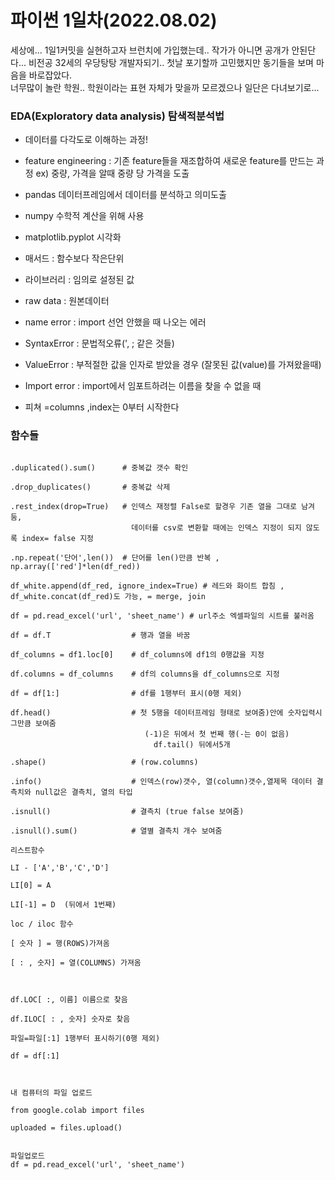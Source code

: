 # 파이썬 1일차(2022.08.02)
세상에... 1일1커밋을 실현하고자 브런치에 가입했는데.. 작가가 아니면 공개가 안된단다... 비전공 32세의 우당탕탕 개발자되기..
첫날 포기할까 고민했지만 동기들을 보며 마음을 바로잡았다.   
너무많이 놀란 학원.. 학원이라는 표현 자체가 맞을까 모르겠으나 일단은 다녀보기로...   
   
      
      

### EDA(Exploratory data analysis) 탐색적분석법
- 데이터를 다각도로 이해하는 과정!  

- feature engineering : 기존 feature들을 재조합하여 새로운 feature를 만드는 과정 ex) 중량, 가격을 알때 중량 당 가격을 도출

- pandas 데이터프레임에서 데이터를 분석하고 의미도출     

- numpy 수학적 계산을 위해 사용     

- matplotlib.pyplot 시각화       

- 매서드 : 함수보다 작은단위     

- 라이브러리 : 임의로 설정된 값    

- raw data  : 원본데이터   

- name error  : import 선언 안했을 때 나오는 에러     

- SyntaxError : 문법적오류(', ; 같은 것들)     

- ValueError  : 부적절한 값을 인자로 받았을 경우 (잘못된 값(value)를 가져왔을때)   

- Import error : import에서 임포트하려는 이름을 찾을 수 없을 때 

- 피쳐 =columns ,index는 0부터 시작한다    

### 함수들
```.duplicated()              # 중복값 확인(bool 형태 True or False로 표시됨)

.duplicated().sum()      # 중복값 갯수 확인

.drop_duplicates()       # 중복값 삭제 

.rest_index(drop=True)   # 인덱스 재정렬 False로 할경우 기존 열을 그대로 남겨둠, 
                           데이터를 csv로 변환할 때에는 인덱스 지정이 되지 않도록 index= false 지정
                           
.np.repeat('단어',len())  # 단어를 len()만큼 반복 , np.array(['red']*len(df_red))

df_white.append(df_red, ignore_index=True) # 레드와 화이트 합침 , df_white.concat(df_red)도 가능, = merge, join

df = pd.read_excel('url', 'sheet_name') # url주소 엑셀파일의 시트를 불러옴

df = df.T                  # 행과 열을 바꿈

df_columns = df1.loc[0]    # df_columns에 df1의 0행값을 지정

df.columns = df_columns    # df의 columns을 df_columns으로 지정

df = df[1:]                # df를 1행부터 표시(0행 제외)

df.head()                  # 첫 5행을 데이터프레임 형태로 보여줌)안에 숫자입력시 그만큼 보여줌
                              (-1)은 뒤에서 첫 번째 행(-는 0이 없음)
                                df.tail() 뒤에서5개 
                                
.shape()                   # (row.columns)     

.info()                    # 인덱스(row)갯수, 열(column)갯수,열제목 데이터 결측치와 null값은 결측치, 열의 타입

.isnull()                  # 결측치 (true false 보여줌)

.isnull().sum()            # 열별 결측치 개수 보여줌

리스트함수

LI - ['A','B','C','D']   

LI[0] = A 

LI[-1] = D  (뒤에서 1번째)     

loc / iloc 함수

[ 숫자 ] = 행(ROWS)가져옴

[ : , 숫자] = 열(COLUMNS) 가져옴



df.LOC[ :, 이름] 이름으로 찾음

df.ILOC[ : , 숫자] 숫자로 찾음          

파일=파일[:1] 1행부터 표시하기(0행 제외)

df = df[:1]          



내 컴퓨터의 파일 업로드

from google.colab import files

uploaded = files.upload()          


파일업로드
df = pd.read_excel('url', 'sheet_name')

